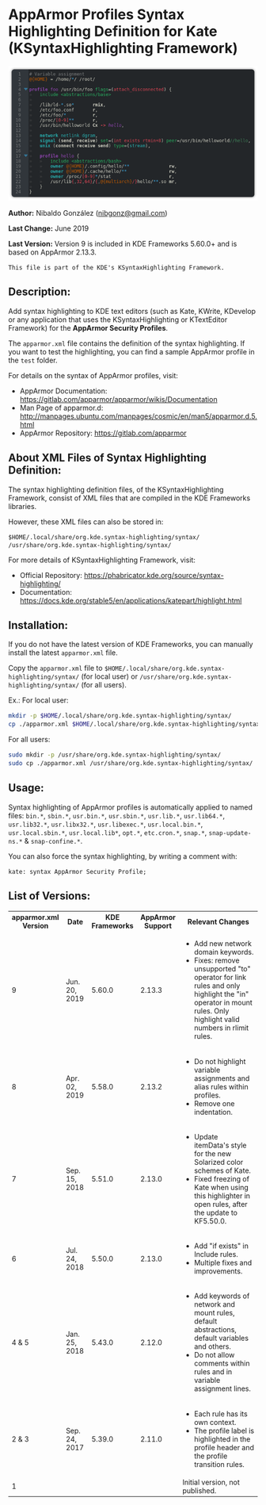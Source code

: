 # AppArmor Profiles Syntax Highlighting Definition for Kate (KSyntaxHighlighting Framework)

![Example of AppArmor profile syntax highlighting](https://raw.githubusercontent.com/nibags/apparmor-ksyntaxhighlighting/master/test/images/apparmor-preview.png)

**Author:** Nibaldo González (<nibgonz@gmail.com>)

**Last Change:** June 2019

**Last Version:** Version 9 is included in KDE Frameworks 5.60.0+ and is based on AppArmor 2.13.3.

    This file is part of the KDE's KSyntaxHighlighting Framework.


## Description:

Add syntax highlighting to KDE text editors (such as Kate, KWrite, KDevelop 
or any application that uses the KSyntaxHighlighting or KTextEditor Framework) 
for the **AppArmor Security Profiles**.

The `apparmor.xml` file contains the definition of the syntax highlighting. 
If you want to test the highlighting, you can find a sample AppArmor profile 
in the `test` folder.

For details on the syntax of AppArmor profiles, visit:
* AppArmor Documentation: https://gitlab.com/apparmor/apparmor/wikis/Documentation
* Man Page of apparmor.d: http://manpages.ubuntu.com/manpages/cosmic/en/man5/apparmor.d.5.html
* AppArmor Repository: https://gitlab.com/apparmor

## About XML Files of Syntax Highlighting Definition:

The syntax highlighting definition files, of the KSyntaxHighlighting Framework, 
consist of XML files that are compiled in the KDE Frameworks libraries.

However, these XML files can also be stored in:

    $HOME/.local/share/org.kde.syntax-highlighting/syntax/
    /usr/share/org.kde.syntax-highlighting/syntax/

For more details of KSyntaxHighlighting Framework, visit:
* Official Repository: https://phabricator.kde.org/source/syntax-highlighting/
* Documentation: https://docs.kde.org/stable5/en/applications/katepart/highlight.html

## Installation:

If you do not have the latest version of KDE Frameworks, you can manually install 
the latest `apparmor.xml` file.

Copy the `apparmor.xml` file to `$HOME/.local/share/org.kde.syntax-highlighting/syntax/` 
(for local user) or `/usr/share/org.kde.syntax-highlighting/syntax/` (for all users).

Ex.: 
For local user:
```bash
mkdir -p $HOME/.local/share/org.kde.syntax-highlighting/syntax/
cp ./apparmor.xml $HOME/.local/share/org.kde.syntax-highlighting/syntax/
```
For all users:
```bash
sudo mkdir -p /usr/share/org.kde.syntax-highlighting/syntax/
sudo cp ./apparmor.xml /usr/share/org.kde.syntax-highlighting/syntax/
```

## Usage:

Syntax highlighting of AppArmor profiles is automatically applied to named files: 
`bin.*`, `sbin.*`, `usr.bin.*`, `usr.sbin.*`, `usr.lib.*`, `usr.lib64.*`, `usr.lib32.*`, 
`usr.libx32.*`, `usr.libexec.*`, `usr.local.bin.*`, `usr.local.sbin.*`, `usr.local.lib*`, 
`opt.*`, `etc.cron.*`, `snap.*`, `snap-update-ns.*` & `snap-confine.*`.

You can also force the syntax highlighting, by writing a comment with:

    kate: syntax AppArmor Security Profile;


## List of Versions:

<table>
    <tr>
        <th>apparmor.xml<br>Version</th>
        <th>Date</th>
        <th>KDE<br>Frameworks</th>
        <th>AppArmor<br>Support</th>
        <th>Relevant Changes</th>
    </tr>
    <tr>
        <td>9</td>
        <td>Jun. 20, 2019</td>
        <td>5.60.0</td>
        <td>2.13.3</td>
        <td><ul>
            <li>Add new network domain keywords.</li>
            <li>Fixes: remove unsupported "to" operator for link rules and only highlight the "in" operator in mount rules. Only highlight valid numbers in rlimit rules.</li>
        </ul></td>
    </tr>
    <tr>
        <td>8</td>
        <td>Apr. 02, 2019</td>
        <td>5.58.0</td>
        <td>2.13.2</td>
        <td><ul>
            <li>Do not highlight variable assignments and alias rules within profiles.</li>
            <li>Remove one indentation.</li>
        </ul></td>
    </tr>
    <tr>
        <td>7</td>
        <td>Sep. 15, 2018</td>
        <td>5.51.0</td>
        <td>2.13.0</td>
        <td><ul>
            <li>Update itemData's style for the new Solarized color schemes of Kate.</li>
            <li>Fixed freezing of Kate when using this highlighter in open rules, after the update to KF5.50.0.</li>
        </ul></td>
    </tr>
    <tr>
         <td>6</td>
         <td>Jul. 24, 2018</td>
         <td>5.50.0</td>
         <td>2.13.0</td>
         <td><ul>
            <li>Add "if exists" in Include rules.</li>
            <li>Multiple fixes and improvements.</li>
        </ul></td>
    </tr>
    <tr>
        <td>4 & 5</td>
        <td>Jan. 25, 2018</td>
        <td>5.43.0</td>
        <td>2.12.0</td>
        <td><ul>
            <li>Add keywords of network and mount rules, default abstractions, default variables and others.</li>
            <li>Do not allow comments within rules and in variable assignment lines.</li>
        </ul></td>
    </tr>
    <tr>
        <td>2 & 3</td>
        <td>Sep. 24, 2017</td>
        <td>5.39.0</td>
        <td>2.11.0</td>
        <td><ul>
            <li>Each rule has its own context.</li>
            <li>The profile label is highlighted in the profile header and the profile transition rules.</li>
        </ul></td>
    </tr>
    <tr>
        <td>1</td>
        <td></td>
        <td></td>
        <td></td>
        <td>Initial version, not published.</td>
    </tr>
</table>

<!-- kate: syntax Markdown; -->
